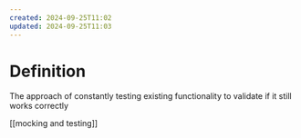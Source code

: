 ```yaml
---
created: 2024-09-25T11:02
updated: 2024-09-25T11:03
---
```

# Definition
The approach of constantly testing existing functionality to validate if it still works correctly 

[[mocking and testing]]
